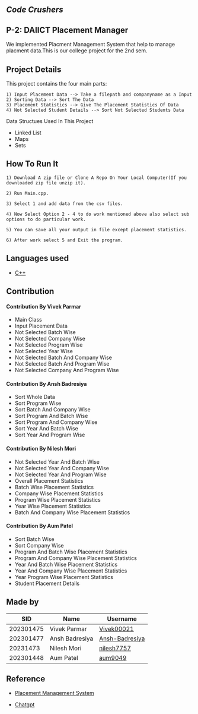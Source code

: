## *Code Crushers* ##


## **P-2: DAIICT Placement Manager** 

We implemented Placment Management System that help to manage placment data.This is our college project for the 2nd sem.

## Project Details
This project contains the four main parts:

    1) Input Placement Data --> Take a filepath and companyname as a Input
    2) Sorting Data --> Sort The Data
    3) Placement Statistics --> Give The Placement Statistics Of Data
    4) Not Selected Student Details --> Sort Not Selected Students Data
 
Data Structues Used In This Project

* Linked List
* Maps
* Sets

## How To Run It ##
    1) Download A zip file or Clone A Repo On Your Local Computer(If you downloaded zip file unzip it).

    2) Run Main.cpp.

    3) Select 1 and add data from the csv files.

    4) Now Select Option 2 - 4 to do work mentioned above also select sub options to do particular work.

    5) You can save all your output in file except placement statistics.

    6) After work select 5 and Exit the program.

## Languages used
 - [C++](https://www.cplusplus.com)

## Contribution ##

#### Contribution By Vivek Parmar ####
- Main Class
- Input Placement Data
- Not Selected Batch Wise
- Not Selected Company Wise 
- Not Selected Program Wise
- Not Selected Year Wise
- Not Selected Batch And Company Wise
- Not Selected Batch And Program Wise
- Not Selected Company And Program Wise

#### Contribution By Ansh Badresiya ####
- Sort Whole Data
- Sort Program Wise
- Sort Batch And Company Wise
- Sort Program And Batch Wise
- Sort Program And Company Wise
- Sort Year And Batch Wise
- Sort Year And Program Wise

#### Contribution By Nilesh Mori ####
- Not Selected Year And Batch Wise
- Not Selected Year And Company Wise
- Not Selected Year And Program Wise
- Overall Placement Statistics
- Batch Wise Placement Statistics
- Company Wise Placement Statistics
- Program Wise Placement Statistics
- Year Wise Placement Statistics
- Batch And Company Wise Placement Statistics

#### Contribution By Aum Patel  
- Sort Batch Wise
- Sort Company Wise
- Program And Batch Wise Placement Statistics
- Program And Company Wise Placement Statistics
- Year And Batch Wise Placement Statistics
- Year And Company Wise Placement Statistics
- Year Program Wise Placement Statistics
- Student Placement Details


## Made by
| SID | Name | Username |
|-------------|------|----------|
| 202301475 | Vivek Parmar | [Vivek00021](https://github.com/Vivek00021) |
| 202301477 | Ansh Badresiya | [Ansh-Badresiya](https://github.com/Ansh-Badresiya) |
| 20231473 | Nilesh Mori | [nilesh7757](https://github.com/nilesh7757) | 
| 202301448 | Aum Patel | [aum9049](https://github.com/aum9049) |


## Reference

* [Placement Management System](https://github.com/kailash360/Placement-Management-System.git)

* [Chatgpt](https://chat.openai.com/)



